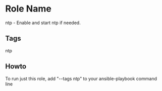 Role Name
=========

ntp - Enable and start ntp if needed.

Tags
----
ntp

Howto
-----
To run just this role, add "--tags ntp" to your ansible-playbook command line



